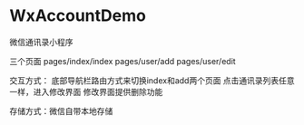 # WxAccountDemo
微信通讯录小程序

三个页面
pages/index/index
pages/user/add
pages/user/edit

交互方式：
底部导航栏路由方式来切换index和add两个页面
点击通讯录列表任意一样，进入修改界面
修改界面提供删除功能

存储方式：微信自带本地存储
